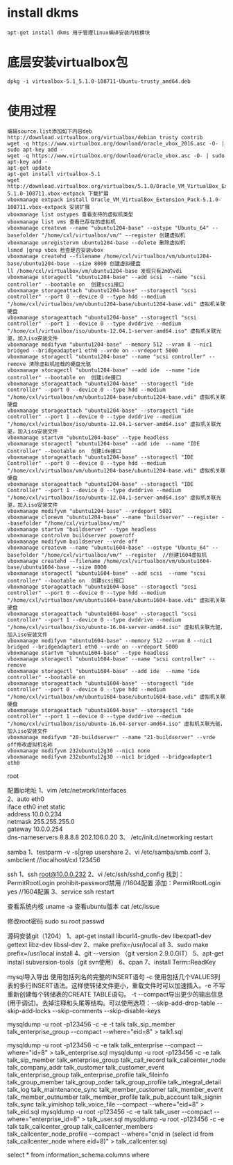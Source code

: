 # install dkms
    apt-get install dkms 用于管理linux编译安装内核模块
# 底层安装virtualbox包
    dpkg -i virtualbox-5.1_5.1.0-108711-Ubuntu-trusty_amd64.deb 

# 使用过程


    编辑source.list添加如下内容deb http://download.virtualbox.org/virtualbox/debian trusty contrib
    wget -q https://www.virtualbox.org/download/oracle_vbox_2016.asc -O- | sudo apt-key add -
    wget -q https://www.virtualbox.org/download/oracle_vbox.asc -O- | sudo apt-key add -
    apt-get update
    apt-get install virtualbox-5.1
    wget http://download.virtualbox.org/virtualbox/5.1.0/Oracle_VM_VirtualBox_Extension_Pack-5.1.0-108711.vbox-extpack 下载扩展
    vboxmanage extpack install Oracle_VM_VirtualBox_Extension_Pack-5.1.0-108711.vbox-extpack 安装扩展 
    vboxmanage list ostypes 查看支持的虚拟机类型
    vboxmanage list vms 查看已存在的虚拟机
    vboxmanage createvm --name "ubuntu1204-base" --ostype "Ubuntu_64" --basefolder "/home/cxl/virtualbox/vm/" --register 创建虚拟机
    vboxmanage unregistervm ubuntu1204-base --delete 删除虚拟机
    lsmod |grep vbox 检查是否安装vbox
    vboxmanage createhd --filename /home/cxl/virtualbox/vm/ubuntu1204-base/ubuntu1204-base --size 8000 创建虚拟硬盘
    ll /home/cxl/virtualbox/vm/ubuntu1204-base 发现只有2m的vdi 
    vboxmanage storagectl "ubuntu1204-base" --add scsi  --name "scsi controller" --bootable on  创建scsi接口
    vboxmanage storageattach "ubuntu1204-base" --storagectl "scsi controller" --port 0 --device 0 --type hdd --medium "/home/cxl/virtualbox/vm/ubuntu1204-base/ubuntu1204-base.vdi" 虚拟机关联硬盘
    vboxmanage storageattach "ubuntu1204-base" --storagectl "scsi controller" --port 1 --device 0 --type dvddrive --medium "/home/cxl/virtualbox/iso/ubuntu-12.04.1-server-amd64.iso" 虚拟机关联光驱，加入iso安装文件
    vboxmanage modifyvm "ubuntu1204-base" --memory 512 --vram 8 --nic1 bridged --bridgeadapter1 eth0 --vrde on --vrdeport 5000
    vboxmanage storagectl "ubuntu1204-base" --name "scsi controller" --remove 清除虚拟机挂载的硬盘光驱
    vboxmanage storagectl "ubuntu1204-base" --add ide  --name "ide controller" --bootable on  创建ide接口
    vboxmanage storageattach "ubuntu1204-base" --storagectl "ide controller" --port 0 --device 0 --type hdd --medium "/home/cxl/virtualbox/vm/ubuntu1204-base/ubuntu1204-base.vdi" 虚拟机关联硬盘
    vboxmanage storageattach "ubuntu1204-base" --storagectl "ide controller" --port 1 --device 0 --type dvddrive --medium "/home/cxl/virtualbox/iso/ubuntu-12.04.1-server-amd64.iso" 虚拟机关联光驱，加入iso安装文件
    vboxmanage startvm "ubuntu1204-base" --type headless
    vboxmanage storagectl "ubuntu1204-base" --add ide  --name "IDE Controller" --bootable on  创建ide接口
    vboxmanage storageattach "ubuntu1204-base" --storagectl "IDE Controller" --port 0 --device 0 --type hdd --medium "/home/cxl/virtualbox/vm/ubuntu1204-base/ubuntu1204-base.vdi" 虚拟机关联硬盘
    vboxmanage storageattach "ubuntu1204-base" --storagectl "IDE Controller" --port 1 --device 0 --type dvddrive --medium "/home/cxl/virtualbox/iso/ubuntu-12.04.1-server-amd64.iso" 虚拟机关联光驱，加入iso安装文件
    vboxmanage modifyvm "ubuntu1204-base" --vrdeport 5001
    vboxmanage clonevm "ubuntu1204-base" --name "buildserver" --register --basefolder "/home/cxl/virtualbox/vm/" 
    vboxmanage startvm "buildserver" --type headless
    vboxmanage controlvm buildserver poweroff
    vboxmanage modifyvm buildserver --vrde off
    vboxmanage createvm --name "ubuntu1604-base" --ostype "Ubuntu_64" --basefolder "/home/cxl/virtualbox/vm/" --register  //创建1604虚拟机
    vboxmanage createhd --filename /home/cxl/virtualbox/vm/ubuntu1604-base/ubuntu1604-base --size 8000
    vboxmanage storagectl "ubuntu1604-base" --add scsi  --name "scsi controller" --bootable on  创建scsi接口
    vboxmanage storageattach "ubuntu1604-base" --storagectl "scsi controller" --port 0 --device 0 --type hdd --medium "/home/cxl/virtualbox/vm/ubuntu1604-base/ubuntu1604-base.vdi" 虚拟机关联硬盘
    vboxmanage storageattach "ubuntu1604-base" --storagectl "scsi controller" --port 1 --device 0 --type dvddrive --medium "/home/cxl/virtualbox/iso/ubuntu-16.04-server-amd64.iso" 虚拟机关联光驱，加入iso安装文件
    vboxmanage modifyvm "ubuntu1604-base" --memory 512 --vram 8 --nic1 bridged --bridgeadapter1 eth0 --vrde on --vrdeport 5000
    vboxmanage startvm "ubuntu1604-base" --type headless
    vboxmanage storagectl "ubuntu1604-base" --name "scsi controller" --remove
    vboxmanage storagectl "ubuntu1604-base" --add ide  --name "ide controller" --bootable on
    vboxmanage storageattach "ubuntu1604-base" --storagectl "ide controller" --port 0 --device 0 --type hdd --medium "/home/cxl/virtualbox/vm/ubuntu1604-base/ubuntu1604-base.vdi" 虚拟机关联硬盘
    vboxmanage storageattach "ubuntu1604-base" --storagectl "ide controller" --port 1 --device 0 --type dvddrive --medium "/home/cxl/virtualbox/iso/ubuntu-16.04-server-amd64.iso" 虚拟机关联光驱，加入iso安装文件
    vboxmanage modifyvm "20-buildserver" --name "21-buildserver" --vrde off修改虚拟机名称
    vboxmanage modifyvm 232ubuntu12g30 --nic1 none
    vboxmanage modifyvm 232ubuntu12g30 --nic1 bridged --bridgeadapter1 eth0

root


配置ip地址
1、vim /etc/network/interfaces  
2、auto eth0  
   iface eth0 inet static  
    address 10.0.0.234  
    netmask 255.255.255.0  
    gateway 10.0.0.254  
    dns-nameservers 8.8.8.8 202.106.0.20 
3、 /etc/init.d/networking restart

samba
1、testparm -v -s|grep usershare
2、vi /etc/samba/smb.conf
3、smbclient //localhost/cxl 123456

ssh
1、ssh root@10.0.0.232
2、vi /etc/ssh/sshd_config
找到：PermitRootLogin prohibit-password禁用 //1604配置
添加：PermitRootLogin yes //1604配置
3、service ssh restart

查看系统内核
uname -a
查看ubuntu版本
cat /etc/issue

修改root密码
sudo su root
passwd

源码安装git（1204）
1、apt-get install libcurl4-gnutls-dev libexpat1-dev gettext libz-dev libssl-dev
2、make prefix=/usr/local all
3、sudo make prefix=/usr/local install
4、git --version （git version 2.9.0.GIT）
5、apt-get install subversion-tools（git svn使用）
6、cpan
7、install Term::ReadKey

mysql导入导出
使用包括列名的完整的INSERT语句 -c
使用包括几个VALUES列表的多行INSERT语法。这样使转储文件更小，重载文件时可以加速插入。-e
不写重新创建每个转储表的CREATE TABLE语句。 -t
--compact导出更少的输出信息(用于调试)。去掉注释和头尾等结构。可以使用选项：--skip-add-drop-table  --skip-add-locks --skip-comments --skip-disable-keys

mysqldump -u root -p123456 -c -e -t talk talk_sip_member talk_enterprise_group --compact --where="eid=8" > talk1.sql

mysqldump -u root -p123456 -c -e  talk talk_enterprise --compact --where="id=8" > talk_enterprise.sql
mysqldump -u root -p123456 -c -e  talk talk_sip_member talk_enterprise_group talk_call_record talk_callcenter_node talk_company_addr talk_customer talk_customer_event talk_enterprise_group talk_enterprise_profile talk_fileinfo talk_group_member talk_group_order talk_group_profile talk_integral_detail talk_log talk_maintenance_sync talk_member_customer talk_member_event talk_member_outnumber talk_member_profile talk_pub_account talk_signin talk_sync talk_yimishop talk_voice_file --compact --where="eid=8" > talk_eid.sql
mysqldump -u root -p123456 -c -e  talk talk_user --compact --where="enterprise_id=8" > talk_user.sql
mysqldump -u root -p123456 -c -e  talk talk_callcenter_group talk_callcenter_members talk_callcenter_node_profile --compact --where="cnid in (select id from talk_callcenter_node where eid=8)" > talk_callcenter.sql

select * from information_schema.columns where 
